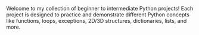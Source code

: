 Welcome to my collection of beginner to intermediate Python projects!
Each project is designed to practice and demonstrate different Python concepts like functions, loops, exceptions, 2D/3D structures, dictionaries, lists, and more.
